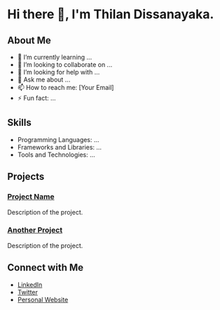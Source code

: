 # Hi there 👋,  I'm Thilan Dissanayaka.

## About Me
- 🌱 I’m currently learning ...
- 👯 I’m looking to collaborate on ...
- 🤔 I’m looking for help with ...
- 💬 Ask me about ...
- 📫 How to reach me: [Your Email]
- ⚡ Fun fact: ...

## Skills
- Programming Languages: ...
- Frameworks and Libraries: ...
- Tools and Technologies: ...

## Projects
### [Project Name](https://github.com/your-username/project-name)
Description of the project.

### [Another Project](https://github.com/your-username/another-project)
Description of the project.



## Connect with Me
- [LinkedIn](https://www.linkedin.com/in/thil4n)
- [Twitter](https://twitter.com/thil4n)
- [Personal Website](https://your-website.com)

